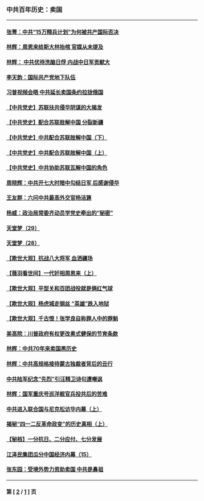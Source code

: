 ### 中共百年历史：卖国
---
#### [张菁：中共“15万精兵计划”为何被共产国际否决](../../pages/nf1176117/n13967677.md?05310430) 
#### [林辉：周恩来给斯大林抬棺 官媒从未提及](../../pages/nf1176117/n13961173.md?05310430) 
#### [林辉： 中共优待洗脑日俘 内战中日军贡献大](../../pages/nf1176117/n13624644.md?05310430) 
#### [李天韵：国际共产党地下队伍](../../pages/nf1176117/n13611808.md?05310430) 
#### [习普视频会晤 中共延长卖国条约拉拢俄国](../../pages/nf1176117/n13060971.md?05310430) 
#### [【中共党史】苏联扶共侵华阴谋的大揭发](../../pages/nf1176117/n13056050.md?05310430) 
#### [【中共党史】配合苏联肢解中国 分裂新疆](../../pages/nf1176117/n13040700.md?05310430) 
#### [【中共党史】中共配合苏联肢解中国（下）](../../pages/nf1176117/n13035660.md?05310430) 
#### [【中共党史】中共配合苏联肢解中国（上）](../../pages/nf1176117/n13030262.md?05310430) 
#### [【中共党史】中共协助苏联瓦解中国的角色](../../pages/nf1176117/n13018109.md?05310430) 
#### [周晓辉：中共开七大时暗中勾结日军 后感谢侵华](../../pages/nf1176117/n12921960.md?05310430) 
#### [王友群：六问中共最高外交官杨洁篪](../../pages/nf1176117/n12836495.md?05310430) 
#### [杨威：政治局常委齐动员学党史牵出的“秘密”](../../pages/nf1176117/n12764642.md?05310430) 
#### [天堂梦（29）](../../pages/nf1176117/n12408465.md?05310430) 
#### [天堂梦（28）](../../pages/nf1176117/n12408309.md?05310430) 
#### [【欺世大观】抗战八大将军 血洒疆场](../../pages/nf1176117/n12357044.md?05310430) 
#### [【薇羽看世间】一代奸相周恩来（上）](../../pages/nf1176117/n12401109.md?05310430) 
#### [【欺世大观】平型关和百团战役就是俩红气球](../../pages/nf1176117/n12359157.md?05310430) 
#### [【欺世大观】杨虎城走钢丝 “英雄”跌入地狱](../../pages/nf1176117/n12358840.md?05310430) 
#### [【欺世大观】千古恨！张学良自称罪人中的罪魁](../../pages/nf1176117/n12358629.md?05310430) 
#### [美高院：川普政府有权更改奥式健保的节育条款](../../pages/nf1176117/n12242171.md?05310430) 
#### [林辉：中共70年来卖国黑历史](../../pages/nf1176117/n11552181.md?05310430) 
#### [林辉：中共高规格接待蒙古独裁者背后的丑行](../../pages/nf1176117/n11225005.md?05310430) 
#### [中共陆军纪念“先烈”引汪精卫诗句遭嘲讽](../../pages/nf1176117/n11153345.md?05310430) 
#### [林辉：国军重庆号巡洋舰官兵投共后的苦难](../../pages/nf1176117/n10997801.md?05310430) 
#### [中共进入联合国与尼克松访华内幕（上）](../../pages/nf1176117/n10138788.md?05310430) 
#### [揭秘“四一二反革命政变”的历史真相（上）](../../pages/nf1176117/n9996650.md?05310430) 
#### [【秘档】一分抗日、二分应付、七分发展](../../pages/nf1176117/n9331484.md?05310430) 
#### [江泽民集团瓜分中国经济内幕（15）](../../pages/nf1176117/n9268584.md?05310430) 
#### [张东园：受境外势力资助卖国 中共是鼻祖](../../pages/nf1176117/n9272480.md?05310430) 

---
#### 第 [ [2](./2.md?05310430) / [1](./1.md?05310430) ] 页
